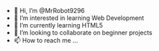 - 👋 Hi, I’m @MrRobot9296
- 👀 I’m interested in learning Web Development
- 🌱 I’m currently learning HTML5
- 💞️ I’m looking to collaborate on beginner projects
- 📫 How to reach me ...

<!---
MrRobot9296/MrRobot9296 is a ✨ special ✨ repository because its `README.md` (this file) appears on your GitHub profile.
You can click the Preview link to take a look at your changes.
--->
